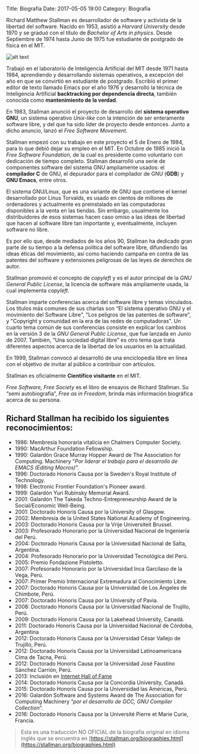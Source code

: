 Title: Biografía
Date: 2017-05-05 19:00
Category: Biografía

Richard Matthew Stallman es desarrollador de software y activista de la libertad del software. Nacido en 1953, asistió a *Harvard University* desde 1970 y se graduó con el título de *Bachelor of Arts in physics*. Desde Septiembre de 1974 hasta Junio de 1975 fue estudiante de postgrado de física en el MIT.

![alt text](../theme/images/rmsfoto.png "RMS")

Trabajó en el laboratorio de Inteligencia Artificial del MIT desde 1971 hasta 1984, aprendiendo y desarrollando sistemas operativos, a excepción del año en que se convirtió en estudiante de postgrado. Escribió el primer editor de texto llamado Emacs por el año 1976 y desarrolló la técnica de Inteligencia Artificial **backtracking por dependencia directa**, también conocida como **mantenimiento de la verdad**.

En 1983, Stallman anunció el proyecto de desarrollo del **sistema operativo GNU**, un sistema operativo *Unix-like* con la intención de ser enteramente software libre, y del que ha sido líder de proyecto desde entonces. Junto a dicho anuncio, lanzó el *Free Software Movement*.

Stallman empezó con su trabajo en este proyecto el 5 de Enero de 1984, para lo que debió dejar su empleo en el MIT. En Octubre de 1985 inició la *Free Software Foundation*, de la cual es presidente como voluntario con dedicación de tiempo completo. Stallman desarrolló una serie de componentes software del sistema GNU ampliamente usados: el **compilador C** de GNU, el depurador para el compilador de GNU (**GDB**) y **GNU Emacs**, entre otros.

El sistema GNU/Linux, que es una variante de GNU que contiene el kernel desarrollado por Linus Torvalds, es usado en cientos de millones de ordenadores y actualmente es preinstalado en las computadoras disponibles a la venta en las tiendas. Sin embargo, usualmente los distribuidores de esos sistemas hacen caso omiso a las ideas de libertad que hacen al software libre tan importante y, eventualmente, incluyen software no libre.

Es por ello que, desde mediados de los años 90, Stallman ha dedicado gran parte de su tiempo a la defensa política del software libre, difundiendo las ideas éticas del movimiento, así como haciendo campaña en contra de las patentes del software y extensiones peligrosas de las leyes de derechos de autor.

Stallman promovió el concepto de *copyleft* y es el autor principal de la *GNU General Public License*, la licencia de software más ampliamente usada, la cual implementa *copyleft*.

Stallman imparte conferencias acerca del software libre y temas vinculados. Los títulos más comunes de sus charlas son “El sistema operativo GNU y el movimiento del Software Libre", "Los peligros de las patentes de software", y "Copyright y comunidad en la era de las redes de computadoras". Un cuarto tema común de sus conferencias consiste en explicar los cambios en la versión 3 de la *GNU General Public License*, que fue lanzada en Junio de 2007. También, “Una sociedad digital libre” es otro tema que trata diferentes aspectos acerca de la libertad de los usuarios en la actualidad.

En 1999, Stallman convocó al desarrolló de una enciclopedia libre en línea con el objetivo de invitar al público a contribuir con artículos.

Stallman es oficialmente **Científico visitante** en el MIT.

*Free Software, Free Society* es el libro de ensayos de Richard Stallman. Su “semi autobiografía”, *Free as in Freedom*, brinda más información biográfica acerca de su persona.

## Richard Stallman ha recibido los siguientes reconocimientos:

* 1986: Membresía honoraria vitalicia en Chalmers Computer Society.
* 1990: MacArthur Foundation Fellowship.
* 1990: Galardón Grace Murray Hopper Award de The Association for Computing. Machinery "*Por liderar el trabajo para el desarrollo de EMACS (Editing 	Macros)*".
* 1996: Doctorado Honoris Causa por la Sweden's Royal Institute of Technology.
* 1998: Electronic Frontier Foundation's Pioneer award.
* 1999: Galardón Yuri Rubinsky Memorial Award.
* 2001: Galardón The Takeda	Techno-Entrepreneurship Award de la Social/Economic Well-Being.
* 2001: Doctorado Honoris Causa por la University of Glasgow.
* 2002: Membresía de la United States National Academy of Engineering.
* 2003: Doctorado Honoris Causa por la Vrije Universiteit Brussel.
* 2003: Profesorado Honorario por 	la Universidad Nacional de Ingeniería del Perú.
* 2004: Doctorado Honoris Causa por la Universidad Nacional de Salta, Argentina.
* 2004: Profesorado Honorario por 	la Universidad Tecnológica del Perú.
* 2005: Premio Fondazione Pistoletto.
* 2007: Profesorado Honorario por la Universidad Inca Garcilaso de la Vega, Perú.
* 2007: Primer Premio Internacional Extremadura al Conocimiento Libre.
* 2007: Doctorado Honoris Causa por la Universidad de Los Ángeles de Chimbote, Perú.
* 2007: Doctorado Honoris Causa por la University of Pavia.
* 2008: Doctorado Honoris Causa por la Universidad Nacional de Trujillo, Perú.
* 2009: Doctorado Honoris Causa por la Lakehead University, Canadá.
* 2011: Doctorado Honoris Causa por la Universidad Nacional de Córdoba, Argentina
* 2012: Doctorado Honoris Causa por la Universidad César Vallejo de Trujillo, Perú. 
* 2012: Doctorado Honoris Causa por la Universidad Latinoamericana Cima de Tacna, Perú.
* 2012: Doctorado Honoris Causa por la Universidad José Faustino Sánchez Carrión, Perú.
* 2013: Inclusión en [Internet Hall of Fame](http://internethalloffame.org/inductees/richard-stallman) 
* 2014: Doctorado Honoris Causa por la Concordia University, Canadá.
* 2015: Doctorado Honoris Causa por la Universidad las Américas, Perú. 
* 2016: Galardón Software and Systems Award de The Association for Computing Machinery “*por el desarrollo de GCC, GNU Compiler Collection*”. 	
* 2016: Doctorado Honoris Causa por la Université Pierre et Marie Curie, Francia. 

> Esta es una traducción NO OFICIAL de la biografía original en idioma inglés que se encuentra en [https://stallman.org/biographies.html](https://stallman.org/biographies.html) 